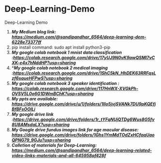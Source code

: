 # Deep-Learning-Demo
Deep-Learning Demo

1. ***My Medium blog link: https://medium.com/@sandipandhar_6564/deep-learning-dem-6228e73377ff***
2. pip install command: sudo apt install python3-pip
3. ***My google colab notebook 1 mnist data classification :https://colab.research.google.com/drive/17yUJ9N0vK9awQSMl7vCXK-e4x7hNddHP?usp=sharing***
4. ****My google colab notebook 2 medical imaging :https://colab.research.google.com/drive/1ShC5kN_HhDEK63RRFqsLzf6squeHFPwS?usp=sharing***
5. ***My google colab notebook 3 speaker identification : https://colab.research.google.com/drive/117HnWX-XVGkPh-OVSV5L0o6G1DWmBChK?usp=sharing***
6. ***My ppts are available: https://drive.google.com/drive/u/1/folders/1IIo5jvjSVANk7DU9pKQEfjBfBFsOOILi***
7. ***My google drive link :https://drive.google.com/drive/folders/1r_tYFqNUjQTDg6Wus8G5fv8U8AMsdaLX?usp=sharing***
8. ***My Google drive fundus images link for age macular disease: https://drive.google.com/drive/folders/1Ghs1YmMdTOdZxHCfaqUaoQPNG79_9GJu?usp=sharing***
9. ***Colletion of materials for Deep-Learning: https://medium.com/@sandipandhar_6564/deep-learning-related-video-links-materials-and-all-645958af428f***
